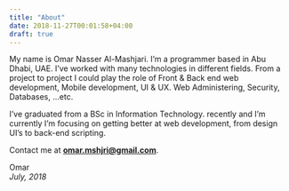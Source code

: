 ```yaml
---
title: "About"
date: 2018-11-27T00:01:58+04:00
draft: true
---
```


My name is Omar Nasser Al-Mashjari. I’m a programmer based in Abu Dhabi, UAE.  I’ve worked with many technologies in different fields. From a project to project I could play the role of Front &amp; Back end web development, Mobile development, UI &amp; UX. Web Administering, Security, Databases, …etc.

I’ve graduated from a BSc in Information Technology. recently and I’m currently I’m focusing on getting better at web development, from design UI’s to back-end scripting.

Contact me at **[omar.mshjri@gmail.com](mailto:omar.mshjri@gmail.com)**.

Omar<br>
_July, 2018_
